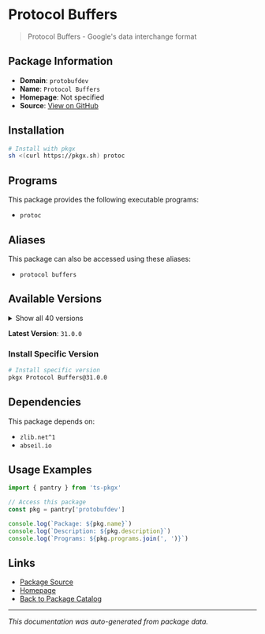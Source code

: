 # Protocol Buffers

> Protocol Buffers - Google's data interchange format

## Package Information

- **Domain**: `protobufdev`
- **Name**: `Protocol Buffers`
- **Homepage**: Not specified
- **Source**: [View on GitHub](https://github.com/pkgxdev/pantry/tree/main/projects/protobuf.dev/package.yml)

## Installation

```bash
# Install with pkgx
sh <(curl https://pkgx.sh) protoc
```

## Programs

This package provides the following executable programs:

- `protoc`

## Aliases

This package can also be accessed using these aliases:

- `protocol buffers`

## Available Versions

<details>
<summary>Show all 40 versions</summary>

- `31.0.0`, `30.2.0`, `30.1.0`, `30.0.0`, `29.4.0`
- `29.3.0`, `29.2.0`, `29.1.0`, `29.0.0`, `28.3.0`
- `28.2.0`, `28.1.0`, `28.0.0`, `27.5.0`, `27.4.0`
- `27.3.0`, `27.2.0`, `27.1.0`, `27.0.0`, `26.1.0`
- `26.0.0`, `25.7.0`, `25.6.0`, `25.5.0`, `25.4.0`
- `25.3.0`, `25.2.0`, `25.1.0`, `25.0.0`, `24.4.0`
- `24.3.0`, `24.2.0`, `24.1.0`, `23.4.0`, `23.3.0`
- `23.2.0`, `23.1.0`, `23.0.0`, `22.5.0`, `21.12.0`

</details>

**Latest Version**: `31.0.0`

### Install Specific Version

```bash
# Install specific version
pkgx Protocol Buffers@31.0.0
```

## Dependencies

This package depends on:

- `zlib.net^1`
- `abseil.io`

## Usage Examples

```typescript
import { pantry } from 'ts-pkgx'

// Access this package
const pkg = pantry['protobufdev']

console.log(`Package: ${pkg.name}`)
console.log(`Description: ${pkg.description}`)
console.log(`Programs: ${pkg.programs.join(', ')}`)
```

## Links

- [Package Source](https://github.com/pkgxdev/pantry/tree/main/projects/protobuf.dev/package.yml)
- [Homepage](#)
- [Back to Package Catalog](../package-catalog.md)

---

*This documentation was auto-generated from package data.*
